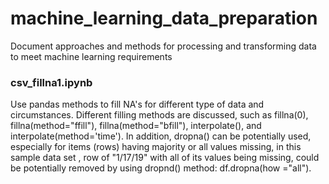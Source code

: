 # machine_learning_data_preparation
Document approaches and methods for processing and transforming data to meet machine learning requirements

### csv_fillna1.ipynb
Use pandas methods to fill NA's for different type of data and circumstances. Different filling methods are discussed, such as fillna(0), fillna(method="ffill"), fillna(method="bfill"), interpolate(), and interpolate(method='time'). 
In addition, dropna() can be potentially used, especially for items (rows) having majority or all values missing, in this sample data set , row of "1/17/19" with all of its values being missing, could be potentially removed by using dropnd() method: df.dropna(how ="all").

